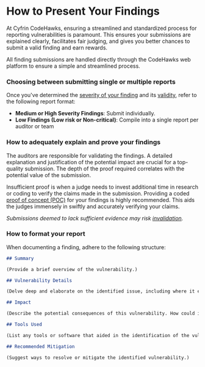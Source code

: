 # How to Present Your Findings

At Cyfrin CodeHawks, ensuring a streamlined and standardized process for reporting vulnerabilities is paramount. This ensures your submissions are explained clearly, facilitates fair judging, and gives you better chances to submit a valid finding and earn rewards.

All finding submissions are handled directly through the CodeHawks web platform to ensure a simple and streamlined process.

### **Choosing between submitting single or multiple reports**

Once you've determined the [severity of your finding](how-to-evaluate-a-finding-severity.md) and its [validity](how-to-determine-a-finding-validity.md), refer to the following report format:

* **Medium or High Severity Findings**: Submit individually.
* **Low Findings (Low risk or Non-critical)**: Compile into a single report per auditor or team

### **How to adequately explain and prove your findings**&#x20;

The auditors are responsible for validating the findings. A detailed explanation and justification of the potential impact are crucial for a top-quality submission. The depth of the proof required correlates with the potential value of the submission.

Insufficient proof is when a judge needs to invest additional time in research or coding to verify the claims made in the submission. Providing a coded [proof of concept (POC)](how-to-create-and-submit-a-poc.md) for your findings is highly recommended. This aids the judges immensely in swiftly and accurately verifying your claims.

_Submissions deemed to lack sufficient evidence may risk_ [_invalidation_](../judging/disqualification-criteria.md)_._

### **How to format your report**

When documenting a finding, adhere to the following structure:

```markdown
## Summary

(Provide a brief overview of the vulnerability.)

## Vulnerability Details

(Delve deep and elaborate on the identified issue, including where it exists in the codebase.)

## Impact

(Describe the potential consequences of this vulnerability. How could it harm the protocol or users?)

## Tools Used 

(List any tools or software that aided in the identification of the vulnerability.)

## Recommended Mitigation

(Suggest ways to resolve or mitigate the identified vulnerability.)
```

